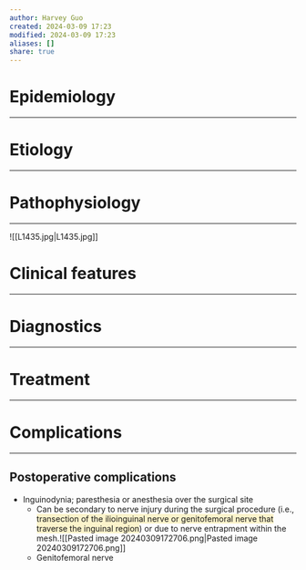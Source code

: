 ```yaml
---
author: Harvey Guo
created: 2024-03-09 17:23
modified: 2024-03-09 17:23
aliases: []
share: true
---
```

# Epidemiology
---


# Etiology
---


# Pathophysiology
---
![[L1435.jpg|L1435.jpg]]

# Clinical features
---


# Diagnostics
---


# Treatment
---
# Complications
---
## Postoperative complications
- Inguinodynia; paresthesia or anesthesia over the surgical site
	- Can be secondary to nerve injury during the surgical procedure (i.e., <span style="background:rgba(240, 200, 0, 0.2)">transection of the ilioinguinal nerve or genitofemoral nerve that traverse the inguinal region</span>) or due to nerve entrapment within the mesh.![[Pasted image 20240309172706.png|Pasted image 20240309172706.png]]
	- Genitofemoral nerve 
